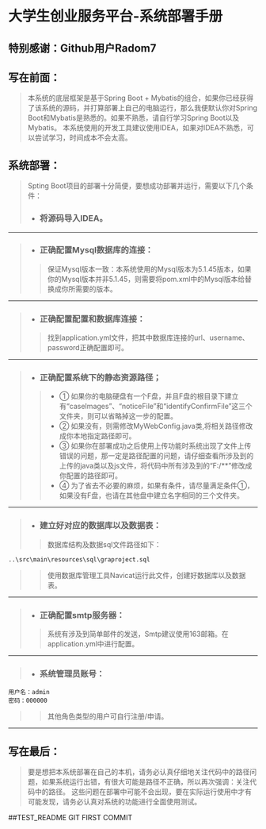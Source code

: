 # 大学生创业服务平台-系统部署手册
## 特别感谢：Github用户Radom7
## 写在前面：
>本系统的底层框架是基于Spring Boot + Mybatis的组合，如果你已经获得了该系统的源码，并打算部署上自己的电脑运行，那么我便默认你对Spring Boot和Mybatis是熟悉的。如果不熟悉，请自行学习Spring Boot以及Mybatis。
本系统使用的开发工具建议使用IDEA，如果对IDEA不熟悉，可以尝试学习，时间成本不会太高。
## 系统部署：
>Spting Boot项目的部署十分简便，要想成功部署并运行，需要以下几个条件：
> * ### 将源码导入IDEA。

---

> * ### 正确配置Mysql数据库的连接：
>> 保证Mysql版本一致：本系统使用的Mysql版本为5.1.45版本，如果你的Mysql版本并非5.1.45，则需要将pom.xml中的Mysql版本给替换成你所需要的版本。

---

> * ### 正确配置配置和数据库连接：
>> 找到application.yml文件，把其中数据库连接的url、username、password正确配置即可。

---

> * ### 正确配置系统下的静态资源路径；
>> * ① 如果你的电脑硬盘有一个F盘，并且F盘的根目录下建立有“caseImages”、“noticeFile”和“identifyConfirmFile”这三个文件夹，则可以省略掉这一步的配置。
>> * ② 如果没有，则需修改MyWebConfig.java类,将相关路径修改成你本地指定路径即可。
>> * ③ 如果你在部署成功之后使用上传功能时系统出现了文件上传错误的问题，那一定是路径配置的问题，请仔细查看所涉及到的上传的java类以及js文件，将代码中所有涉及到的“F:/**”修改成你配置的路径即可。
>> * ④ 为了省去不必要的麻烦，如果有条件，请尽量满足条件①，如果没有F盘，也请在其他盘中建立名字相同的三个文件夹。

---

> * ### 建立好对应的数据库以及数据表：
>>数据库结构及数据sql文件路径如下：

    ..\src\main\resources\sql\graproject.sql
>> 使用数据库管理工具Navicat运行此文件，创建好数据库以及数据表。

---

> * ### 正确配置smtp服务器：
>>系统有涉及到简单邮件的发送，Smtp建议使用163邮箱。在application.yml中进行配置。

---

> * ### 系统管理员账号：
    用户名：admin
    密码：000000
>>其他角色类型的用户可自行注册/申请。

---

## 写在最后：
>要是想把本系统部署在自己的本机，请务必认真仔细地关注代码中的路径问题，如果系统运行出错，有很大可能是路径不正确，所以再次强调：关注代码中的路径。
这些问题在部署中可能不会出现，要在实际运行使用中才有可能发现，请务必认真对系统的功能进行全面使用测试。

##TEST_README GIT FIRST COMMIT
